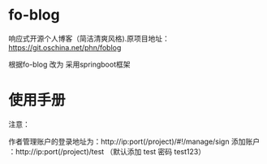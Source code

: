 # fo-blog
响应式开源个人博客（简洁清爽风格).原项目地址：https://git.oschina.net/phn/foblog

根据fo-blog 改为 采用springboot框架
# 使用手册

注意：

作者管理账户的登录地址为：http://ip:port(/project)/#!/manage/sign
添加账户 ：http://ip:port(/project)/test     （默认添加 test   密码 test123）






